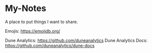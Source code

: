 # My-Notes

A place to put things I want to share.

Emojis: https://emojidb.org/

Dune Analytics: https://github.com/duneanalytics
Dune Analytics Docs: https://github.com/duneanalytics/dune-docs
